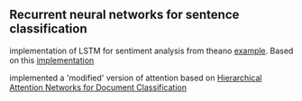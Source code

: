 ## Recurrent neural networks for sentence classification

implementation of LSTM for sentiment analysis from theano [example](http://deeplearning.net/tutorial/lstm.html).
Based on this [implementation](https://github.com/inikdom/neural-sentiment)

implemented a 'modified' version of attention based on [Hierarchical Attention Networks for Document Classification](https://www.cs.cmu.edu/~diyiy/docs/naacl16.pdf)
